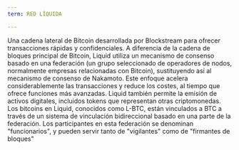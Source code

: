 ```yaml
---
term: RED LÍQUIDA

---
```

Una cadena lateral de Bitcoin desarrollada por Blockstream para ofrecer transacciones rápidas y confidenciales. A diferencia de la cadena de bloques principal de Bitcoin, Liquid utiliza un mecanismo de consenso basado en una federación (un grupo seleccionado de operadores de nodos, normalmente empresas relacionadas con Bitcoin), sustituyendo así al mecanismo de consenso de Nakamoto. Este enfoque acelera considerablemente las transacciones y reduce los costes, al tiempo que ofrece funciones más avanzadas. Liquid también permite la emisión de activos digitales, incluidos tokens que representan otras criptomonedas. Los bitcoins en Liquid, conocidos como L-BTC, están vinculados a BTC a través de un sistema de vinculación bidireccional basado en una parte de la federación. Los participantes en esta federación se denominan "funcionarios", y pueden servir tanto de "vigilantes" como de "firmantes de bloques"